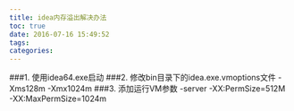 ```yaml
---
title: idea内存溢出解决办法
toc: true
date: 2016-07-16 15:49:52
tags:
categories:
---
```



###1. 使用idea64.exe启动
###2. 修改bin目录下的idea.exe.vmoptions文件
	-Xms128m
	-Xmx1024m
###3. 添加运行VM参数
     -server -XX:PermSize=512M -XX:MaxPermSize=1024m
